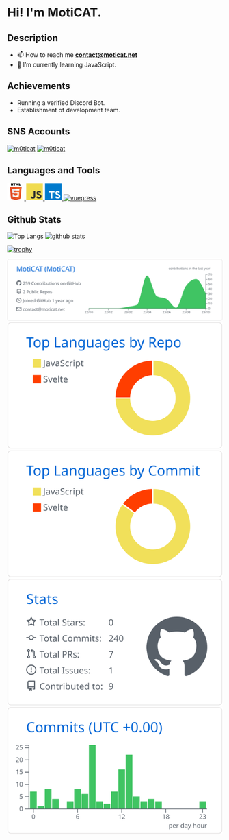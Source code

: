 # Hi! I'm MotiCAT.

## Description
- 📫 How to reach me **contact@moticat.net**
- 🌱 I’m currently learning JavaScript.

## Achievements
- Running a verified Discord Bot.
- Establishment of development team.

## SNS Accounts

<p align="left">
<a href="https://twitter.com/m0ticat" target="blank"><img align="center" src="https://raw.githubusercontent.com/rahuldkjain/github-profile-readme-generator/master/src/images/icons/Social/twitter.svg" alt="m0ticat" height="30" width="40" /></a>
<a href="https://instagram.com/m0ticat" target="blank"><img align="center" src="https://raw.githubusercontent.com/rahuldkjain/github-profile-readme-generator/master/src/images/icons/Social/instagram.svg" alt="m0ticat" height="30" width="40" /></a>
</p>

## Languages and Tools
<p align="left"> <a href="https://www.w3.org/html/" target="_blank" rel="noreferrer"> <img src="https://raw.githubusercontent.com/devicons/devicon/master/icons/html5/html5-original-wordmark.svg" alt="html5" width="40" height="40"/> </a> <a href="https://developer.mozilla.org/en-US/docs/Web/JavaScript" target="_blank" rel="noreferrer"> <img src="https://raw.githubusercontent.com/devicons/devicon/master/icons/javascript/javascript-original.svg" alt="javascript" width="40" height="40"/> </a> <a href="https://www.typescriptlang.org/" target="_blank" rel="noreferrer"> <img src="https://raw.githubusercontent.com/devicons/devicon/master/icons/typescript/typescript-original.svg" alt="typescript" width="40" height="40"/> </a> <a href="https://vuepress.vuejs.org/" target="_blank" rel="noreferrer"> <img src="https://vuepress.vuejs.org/hero.png" alt="vuepress" width="40" height="40"/> </a> </p>

## Github Stats

<p align="left"> 
  <img alt="Top Langs" height="150px" src="https://github-readme-stats.vercel.app/api/top-langs/?username=moticat&layout=compact&show_icons=true" />
  <img alt="github stats" height="150px" src="https://github-readme-stats.vercel.app/api?username=moticat&show_icons=ture" />
</p>
  
[![trophy](https://github-profile-trophy.vercel.app/?username=moticat&column=8
)](https://github.com/ryo-ma/github-profile-trophy)  

[![](https://raw.githubusercontent.com/MotiCAT/MotiCAT/main/profile-summary-card-output/github/0-profile-details.svg)](https://github.com/vn7n24fzkq/github-profile-summary-cards)
[![](https://raw.githubusercontent.com/MotiCAT/MotiCAT/main/profile-summary-card-output/github/1-repos-per-language.svg)](https://github.com/vn7n24fzkq/github-profile-summary-cards) [![](https://raw.githubusercontent.com/MotiCAT/MotiCAT/main/profile-summary-card-output/github/2-most-commit-language.svg)](https://github.com/vn7n24fzkq/github-profile-summary-cards)
[![](https://raw.githubusercontent.com/MotiCAT/MotiCAT/main/profile-summary-card-output/github/3-stats.svg)](https://github.com/vn7n24fzkq/github-profile-summary-cards) [![](https://raw.githubusercontent.com/MotiCAT/MotiCAT/main/profile-summary-card-output/github/4-productive-time.svg)](https://github.com/vn7n24fzkq/github-profile-summary-cards)

